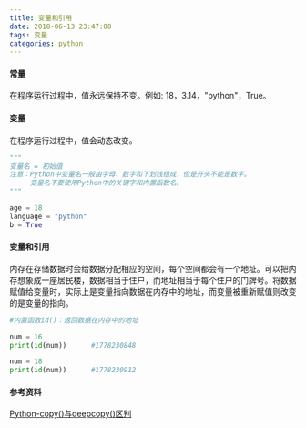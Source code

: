 ```yaml
---
title: 变量和引用
date: 2018-06-13 23:47:00
tags: 变量
categories: python
---
```


#### 常量

在程序运行过程中，值永远保持不变。例如: 18，3.14，"python"，True。



#### 变量

在程序运行过程中，值会动态改变。

```python
"""
变量名 = 初始值
注意：Python中变量名一般由字母、数字和下划线组成，但是开头不能是数字。
	 变量名不要使用Python中的关键字和内置函数名。
"""

age = 18
language = "python"
b = True
```



#### 变量和引用

内存在存储数据时会给数据分配相应的空间，每个空间都会有一个地址。可以把内存想象成一座居民楼，数据相当于住户，而地址相当于每个住户的门牌号。将数据赋值给变量时，实际上是变量指向数据在内存中的地址，而变量被重新赋值则改变的是变量的指向。

```python
#内置函数id()：返回数据在内存中的地址

num = 16
print(id(num))		#1778230848

num = 18
print(id(num))		#1778230912
```



#### 参考资料

[Python-copy()与deepcopy()区别][1]

[1]: https://blog.csdn.net/qq_32907349/article/details/52190796
